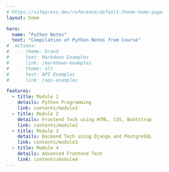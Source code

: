 ```yaml
---
# https://vitepress.dev/reference/default-theme-home-page
layout: home

hero:
  name: "Python Notes"
  text: "Compilation of Python Notes from Course"
#  actions:
#    - theme: brand
#      text: Markdown Examples
#      link: /markdown-examples
#    - theme: alt
#      text: API Examples
#      link: /api-examples

features:
  - title: Module 1
    details: Python Programming
    link: contents/module1
  - title: Module 2
    details: Frontend Tech using HTML, CSS, Bootstrap
    link: contents/module2
  - title: Module 3
    details: Backend Tech using Django and PostgreSQL
    link: contents/module3
  - title: Module 4
    details: Advanced Frontend Tech
    link: contents/module4
---
```


